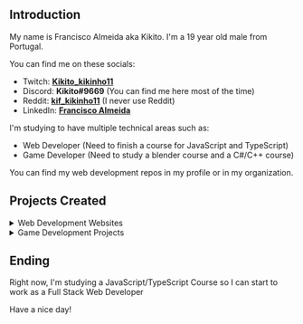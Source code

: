 ## Introduction
My name is Francisco Almeida aka Kikito.
I'm a 19 year old male from Portugal.

You can find me on these socials: 
- Twitch: [**Kikito_kikinho11**](https://www.twitch.tv/kikito_kikinho11)
- Discord: **Kikito#9669** (You can find me here most of the time)
- Reddit: [**kif_kikinho11**](https://www.reddit.com/user/kif_kikinho11) (I never use Reddit)
- LinkedIn: [**Francisco Almeida**](https://www.linkedin.com/in/francisco-almeida-8a117022a/)

I'm studying to have multiple technical areas such as:
  - Web Developer (Need to finish a course for JavaScript and TypeScript)
  - Game Developer (Need to study a blender course and a C#/C++ course)

You can find my web development repos in my profile or in my organization.

## Projects Created
  
<details>

<summary>Web Development Websites</summary>

- [CyberForum](https://github.com/kikinho11/PAP-Forum) (Finished)
  
- [APIRest](https://github.com/kikinho11/API-Rest) (Private for now to continue development)
  
- [Project-Agenda](https://github.com/kikinho11/Projeto-Agenda) (Private for now and everything is in portuguese)

</details>
  
<details>

<summary>Game Development Projects</summary>

- [Project SAO](https://github.com/Project-SAO) (Not working at the moment)

</details>

## Ending

Right now, I'm studying a JavaScript/TypeScript Course so I can start to work as a Full Stack Web Developer

Have a nice day!

<!--
- 👀 I’m interested in anime, games and coding since it's most of the stuff that I do.
- 🌱 I’m currently learning alot of programming languages and Frameworks such as: C, C++, Java, JavaScript, React, HTML, CSS and Python.
- 💞️ I’m looking to collaborate on a project that i want to do but for now i won't try to call anyone.
- 📫 You can find me on twitter in **@Kiko__2003_** ; Discord at **Kikito#9669** and twitch at **Kikito_kikinho11**.
-->
